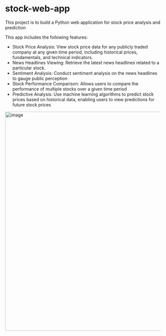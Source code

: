 # stock-web-app
This project is to build a Python web application for stock price analysis and prediction

This app includes the following features: 
* Stock Price Analysis: View stock price data for any publicly traded company at any given time period, including historical prices, fundamentals, and technical indicators.
* News Headlines Viewing: Retrieve the latest news headlines related to a particular stock.
* Sentiment Analysis:  Conduct sentiment analysis on the news headlines to gauge public perception
* Stock Performance Comparison:  Allows users to compare the performance of multiple stocks over a given time period
* Predictive Analysis:  Use machine learning algorithms to predict stock prices based on historical data, enabling users to view predictions for future stock prices



<img width="707" alt="image" src="https://github.com/mirandac7/stock-web-app/assets/92555727/034f82f1-3e83-4016-8098-609a6a2e8cae">

